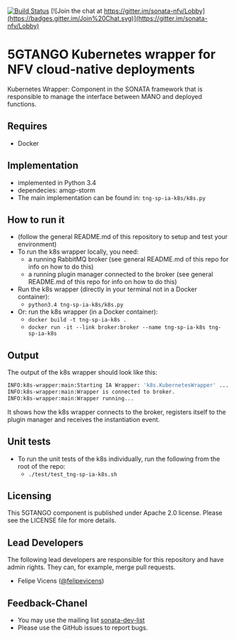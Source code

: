 [![Build Status](https://jenkins.sonata-nfv.eu/buildStatus/icon?job=tng-sp-ia-k8s/master)](https://jenkins.sonata-nfv.eu/job/tng-sp-ia-k8s)
[![Join the chat at https://gitter.im/sonata-nfv/Lobby](https://badges.gitter.im/Join%20Chat.svg)](https://gitter.im/sonata-nfv/Lobby)

# 5GTANGO Kubernetes wrapper for NFV cloud-native deployments

Kubernetes Wrapper: Component in the SONATA framework that is responsible to manage the interface between MANO and deployed functions.

## Requires

* Docker

## Implementation

* implemented in Python 3.4
* dependecies: amqp-storm
* The main implementation can be found in: `tng-sp-ia-k8s/k8s.py`

## How to run it

* (follow the general README.md of this repository to setup and test your environment)
* To run the k8s wrapper locally, you need:
  * a running RabbitMQ broker (see general README.md of this repo for info on how to do this)
  * a running plugin manager connected to the broker (see general README.md of this repo for info on how to do this)
* Run the k8s wrapper (directly in your terminal not in a Docker container):
  * `python3.4 tng-sp-ia-k8s/k8s.py`
* Or: run the k8s wrapper (in a Docker container):
  * `docker build -t tng-sp-ia-k8s .`
  * `docker run -it --link broker:broker --name tng-sp-ia-k8s tng-sp-ia-k8s`

## Output

The output of the k8s wrapper should look like this:

```bash
INFO:k8s-wrapper:main:Starting IA Wrapper: 'k8s.KubernetesWrapper' ...
INFO:k8s-wrapper:main:Wrapper is connected to broker.
INFO:k8s-wrapper:main:Wrapper running...
```

It shows how the k8s wrapper connects to the broker, registers itself to the plugin manager and receives the instantiation event.

## Unit tests

* To run the unit tests of the k8s individually, run the following from the root of the repo:
  * `./test/test_tng-sp-ia-k8s.sh`

## Licensing

This 5GTANGO component is published under Apache 2.0 license. Please see the LICENSE file for more details.

## Lead Developers

The following lead developers are responsible for this repository and have admin rights. They can, for example, merge pull requests.

- Felipe Vicens ([@felipevicens](https://github.com/felipevicens))

## Feedback-Chanel
* You may use the mailing list [sonata-dev-list](mailto:sonata-dev@lists.atosresearch.eu)
* Please use the GitHub issues to report bugs.
